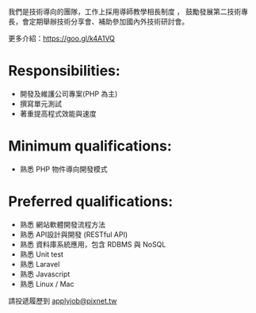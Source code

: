 我們是技術導向的團隊，工作上採用導師教學相長制度 ， 
鼓勵發展第二技術專長，會定期舉辦技術分享會、補助參加國內外技術研討會。 

更多介紹：https://goo.gl/k4A1VQ 

# Responsibilities: 
* 開發及維護公司專案(PHP 為主) 
* 撰寫單元測試 
* 著重提高程式效能與速度 

# Minimum qualifications: 
* 熟悉 PHP 物件導向開發模式 

# Preferred qualifications: 
* 熟悉 網站軟體開發流程方法 
* 熟悉 API設計與開發 (RESTful API) 
* 熟悉 資料庫系統應用，包含 RDBMS 與 NoSQL 
* 熟悉 Unit test 
* 熟悉 Laravel 
* 熟悉 Javascript 
* 熟悉 Linux / Mac

請投遞履歷到 applyjob@pixnet.tw

